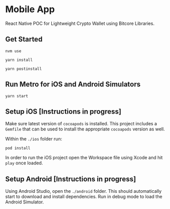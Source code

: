 Mobile App
=======

React Native POC for Lightweight Crypto Wallet using Bitcore Libraries.

## Get Started

```
nvm use
```

```
yarn install
```

```
yarn postinstall
```

## Run Metro for iOS and Android Simulators

```
yarn start
```

## Setup iOS [Instructions in progress]

Make sure latest version of `cocoapods` is installed.
This project includes a `Gemfile` that can be used
to install the appropriate `cocoapods` version as well.

Within the `./ios` folder run:

```
pod install
```

In order to run the iOS project open the Workspace file using Xcode
and hit `play` once loaded.

## Setup Android [Instructions in progress]

Using Android Studio, open the `./android` folder.
This should automatically start to download and install dependencies.
Run in debug mode to load the Android Simulator.
